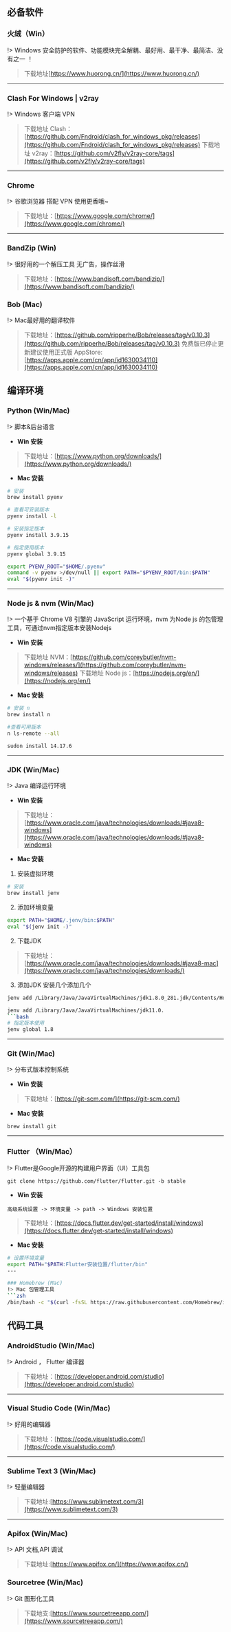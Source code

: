 ## 必备软件

### 火绒（Win）

!> Windows 安全防护的软件、功能模块完全解耦、最好用、最干净、最简洁、没有之一 ！
> 下载地址[https://www.huorong.cn/](https://www.huorong.cn/)

---

### Clash For Windows | v2ray
!> Windows 客户端 VPN
>下载地址 Clash：[https://github.com/Fndroid/clash_for_windows_pkg/releases](https://github.com/Fndroid/clash_for_windows_pkg/releases)
>下载地址 v2ray：[https://github.com/v2fly/v2ray-core/tags](https://github.com/v2fly/v2ray-core/tags)

---

### Chrome
!> 谷歌浏览器  搭配 VPN 使用更香哦~
>下载地址：[https://www.google.com/chrome/](https://www.google.com/chrome/)

---

### BandZip (Win)
!> 很好用的一个解压工具 无广告，操作丝滑
>下载地址：[https://www.bandisoft.com/bandizip/](https://www.bandisoft.com/bandizip/)

### Bob (Mac)
!> Mac最好用的翻译软件

>下载地址：[https://github.com/ripperhe/Bob/releases/tag/v0.10.3](https://github.com/ripperhe/Bob/releases/tag/v0.10.3) 免费版已停止更新建议使用正式版
>AppStore:[https://apps.apple.com/cn/app/id1630034110](https://apps.apple.com/cn/app/id1630034110)
## 编译环境

###  Python (Win/Mac)
!> 脚本&后台语言
- **Win 安装**
>下载地址：[https://www.python.org/downloads/](https://www.python.org/downloads/)

- **Mac 安装**

```bash
# 安装
brew install pyenv
```
```bash
# 查看可安装版本
pyenv install -l
```
```bash
# 安装指定版本
pyenv install 3.9.15
```
```bash
# 指定使用版本
pyenv global 3.9.15
```
```bash
export PYENV_ROOT="$HOME/.pyenv"
command -v pyenv >/dev/null || export PATH="$PYENV_ROOT/bin:$PATH"
eval "$(pyenv init -)"
```
---

### Node js & nvm (Win/Mac)
!> 一个基于 Chrome V8 引擎的 JavaScript 运行环境，nvm 为Node js 的包管理工具，可通过nvm指定版本安装Nodejs
- **Win 安装**
>下载地址 NVM：[https://github.com/coreybutler/nvm-windows/releases/](https://github.com/coreybutler/nvm-windows/releases)
>下载地址 Node js：[https://nodejs.org/en/](https://nodejs.org/en/)
- **Mac 安装**
```bash
# 安装 n
brew install n
```
```bash
#查看可用版本
n ls-remote --all
```
```base
sudon install 14.17.6
```

---

### JDK (Win/Mac)
!> Java 编译运行环境
- **Win 安装**
>下载地址：[https://www.oracle.com/java/technologies/downloads/#java8-windows](https://www.oracle.com/java/technologies/downloads/#java8-windows)
- **Mac 安装**
1. 安装虚拟环境
```bash
# 安装
brew install jenv
```
2. 添加环境变量
```bash
export PATH="$HOME/.jenv/bin:$PATH"
eval "$(jenv init -)"
```
2. 下载JDK
> 下载地址：[https://www.oracle.com/java/technologies/downloads/#java8-mac](https://www.oracle.com/java/technologies/downloads/)
3. 添加JDK
安装几个添加几个
```bash
jenv add /Library/Java/JavaVirtualMachines/jdk1.8.0_281.jdk/Contents/Home jdk1.8 added
```
```bash
jenv add /Library/Java/JavaVirtualMachines/jdk11.0.
```bash
# 指定版本使用
jenv global 1.8
```
---

### Git (Win/Mac)
!> 分布式版本控制系统
- **Win 安装**
>下载地址：[https://git-scm.com/](https://git-scm.com/)
- **Mac 安装**
```
brew install git
```
---

### Flutter （Win/Mac）
!> Flutter是Google开源的构建用户界面（UI）工具包
``` git
git clone https://github.com/flutter/flutter.git -b stable
```
- **Win 安装**
```
高级系统设置 -> 环境变量 -> path -> Windows 安装位置
```
>下载地址：[https://docs.flutter.dev/get-started/install/windows](https://docs.flutter.dev/get-started/install/windows)
- **Mac 安装**
```bash
# 设置环境变量
export PATH="$PATH:Flutter安装位置/flutter/bin"
---

### Homebrew (Mac)
!> Mac 包管理工具
```zsh
/bin/bash -c "$(curl -fsSL https://raw.githubusercontent.com/Homebrew/install/HEAD/install.sh)"
```

## 代码工具

### AndroidStudio (Win/Mac)
!> Android ， Flutter 编译器
>下载地址：[https://developer.android.com/studio](https://developer.android.com/studio)

---

### Visual Studio Code (Win/Mac)
!> 好用的编辑器
>下载地址：[https://code.visualstudio.com/](https://code.visualstudio.com/)

---

### Sublime Text 3 (Win/Mac)
!> 轻量编辑器
>下载地址:[https://www.sublimetext.com/3](https://www.sublimetext.com/3)

---

### Apifox (Win/Mac)
!> API 文档,API 调试
>下载地址:[https://www.apifox.cn/](https://www.apifox.cn/)

### Sourcetree (Win/Mac)
!> Git 图形化工具
>下载地支:[https://www.sourcetreeapp.com/](https://www.sourcetreeapp.com/)